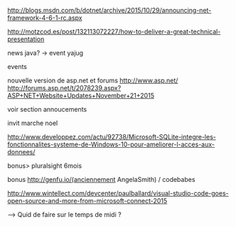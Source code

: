 
http://blogs.msdn.com/b/dotnet/archive/2015/10/29/announcing-net-framework-4-6-1-rc.aspx

http://motzcod.es/post/132113072227/how-to-deliver-a-great-technical-presentation

news java? -> event yajug

events

nouvelle version de asp.net et forums http://www.asp.net/ http://forums.asp.net/t/2078239.aspx?ASP+NET+Website+Updates+November+21+2015

voir section annoucements

invit marche noel

http://www.developpez.com/actu/92738/Microsoft-SQLite-integre-les-fonctionnalites-systeme-de-Windows-10-pour-ameliorer-l-acces-aux-donnees/

bonus> pluralsight 6mois

bonus
http://genfu.io/(anciennement AngelaSmith) / codebabes


http://www.wintellect.com/devcenter/paulballard/visual-studio-code-goes-open-source-and-more-from-microsoft-connect-2015

--> Quid de faire sur le temps de midi ?
